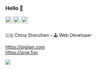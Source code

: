 ### Hello 👋

<a target="_blank" href="#JIAJIAN-CHAN">
  <img align="left" title="微信号-Jian" alt="coco1s" width="22px" src="https://cdn.jsdelivr.net/npm/simple-icons@3.1.0/icons/wechat.svg" />
</a>
<a href="#601360343">
  <img align="left" title="QQ-601360343" alt="601360343" width="22px" src="https://cdn.jsdelivr.net/npm/simple-icons@3.1.0/icons/tencentqq.svg" />
</a>
<a target="_blank" href="https://github.com/jcc">
  <img align="left" title="Github" alt="jcc" width="22px" src="https://cdn.jsdelivr.net/npm/simple-icons@3.1.0/icons/github.svg" />
</a>

<br/>
<br/>

🇨🇳 China Shenzhen・🕹 Web Developer

https://pigjian.com
<br/>
https://unie.fun

<img src="https://github-readme-stats.vercel.app/api?username=jcc&count_private=true&show_icons=true&&bg_color=30,42b3ff,cb1597&title_color=fff&text_color=fff&icon_color=fff&&hide_title=true" />
